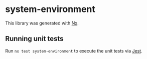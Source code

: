 # system-environment

This library was generated with [Nx](https://nx.dev).

## Running unit tests

Run `nx test system-environment` to execute the unit tests via [Jest](https://jestjs.io).
